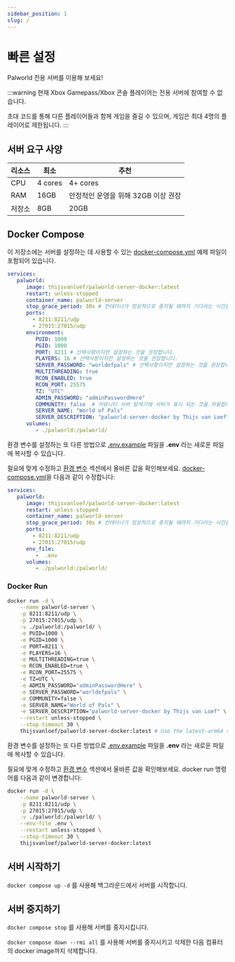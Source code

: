 ```yaml
---
sidebar_position: 1
slug: /
---
```


# 빠른 설정

Palworld 전용 서버를 이용해 보세요!

:::warning
현재 Xbox Gamepass/Xbox 콘솔 플레이어는 전용 서버에 참여할 수 없습니다.

초대 코드를 통해 다른 플레이어들과 함께 게임을 즐길 수 있으며, 게임은 최대 4명의 플레이어로 제한됩니다.
:::

## 서버 요구 사양

| 리소스 | 최소    | 추천                                |
| ------ | ------- | ----------------------------------- |
| CPU    | 4 cores | 4+ cores                            |
| RAM    | 16GB    | 안정적인 운영을 위해 32GB 이상 권장 |
| 저장소 | 8GB     | 20GB                                |

## Docker Compose

이 저장소에는 서버를 설정하는 데 사용할 수 있는
[docker-compose.yml](https://github.com/thijsvanloef/palworld-server-docker/blob/main/docker-compose.yml) 예제 파일이 포함되어 있습니다.

```yml
services:
   palworld:
      image: thijsvanloef/palworld-server-docker:latest
      restart: unless-stopped
      container_name: palworld-server
      stop_grace_period: 30s # 컨테이너가 정상적으로 중지될 때까지 기다리는 시간을 설정합니다.
      ports:
        - 8211:8211/udp
        - 27015:27015/udp
      environment:
         PUID: 1000
         PGID: 1000
         PORT: 8211 # 선택사항이지만 설정하는 것을 권장합니다.
         PLAYERS: 16 # 선택사항이지만 설정하는 것을 권장합니다.
         SERVER_PASSWORD: "worldofpals" # 선택사항이지만 설정하는 것을 권장합니다.
         MULTITHREADING: true
         RCON_ENABLED: true
         RCON_PORT: 25575
         TZ: "UTC"
         ADMIN_PASSWORD: "adminPasswordHere"
         COMMUNITY: false  # 커뮤니티 서버 탐색기에 서버가 표시 되는 것을 허용합니다 (SERVER_PASSWORD 와 함께 사용하는 것을 권장합니다)
         SERVER_NAME: "World of Pals"
         SERVER_DESCRIPTION: "palworld-server-docker by Thijs van Loef"
      volumes:
         - ./palworld:/palworld/
```
<!-- markdownlint-disable-next-line -->
환경 변수를 설정하는 또 다른 방법으로 [.env.example](https://github.com/thijsvanloef/palworld-server-docker/blob/main/.env.example) 파일을 **.env** 라는 새로운 파일에 복사할 수 있습니다.
<!-- markdownlint-disable-next-line -->
필요에 맞게 수정하고 [환경 변수](https://palworld-server-docker.loef.dev/getting-started/configuration/server-settings#environment-variables) 섹션에서 올바른 값을 확인해보세요. [docker-compose.yml](https://github.com/thijsvanloef/palworld-server-docker/blob/main/docker-compose.yml)을 다음과 같이 수정합니다:

```yml
services:
   palworld:
      image: thijsvanloef/palworld-server-docker:latest 
      restart: unless-stopped
      container_name: palworld-server
      stop_grace_period: 30s # 컨테이너가 정상적으로 중지될 때까지 기다리는 시간을 설정합니다.
      ports:
        - 8211:8211/udp
        - 27015:27015/udp
      env_file:
         -  .env
      volumes:
         - ./palworld:/palworld/
```

### Docker Run

```bash
docker run -d \
    --name palworld-server \
    -p 8211:8211/udp \
    -p 27015:27015/udp \
    -v ./palworld:/palworld/ \
    -e PUID=1000 \
    -e PGID=1000 \
    -e PORT=8211 \
    -e PLAYERS=16 \
    -e MULTITHREADING=true \
    -e RCON_ENABLED=true \
    -e RCON_PORT=25575 \
    -e TZ=UTC \
    -e ADMIN_PASSWORD="adminPasswordHere" \
    -e SERVER_PASSWORD="worldofpals" \
    -e COMMUNITY=false \
    -e SERVER_NAME="World of Pals" \
    -e SERVER_DESCRIPTION="palworld-server-docker by Thijs van Loef" \
    --restart unless-stopped \
    --stop-timeout 30 \
    thijsvanloef/palworld-server-docker:latest # Use the latest-arm64 tag for arm64 hosts
```
<!-- markdownlint-disable-next-line -->
환경 변수를 설정하는 또 다른 방법으로 [.env.example](https://github.com/thijsvanloef/palworld-server-docker/blob/main/.env.example) 파일을 **.env** 라는 새로운 파일에 복사할 수 있습니다.
<!-- markdownlint-disable-next-line -->
필요에 맞게 수정하고 [환경 변수](https://palworld-server-docker.loef.dev/getting-started/configuration/server-settings#environment-variables) 섹션에서 올바른 값을 확인해보세요. docker run 명령어를 다음과 같이 변경합니다:

```bash
docker run -d \
    --name palworld-server \
    -p 8211:8211/udp \
    -p 27015:27015/udp \
    -v ./palworld:/palworld/ \
    --env-file .env \
    --restart unless-stopped \
    --stop-timeout 30 \
    thijsvanloef/palworld-server-docker:latest 
```

## 서버 시작하기

`docker compose up -d` 를 사용해 백그라운드에서 서버를 시작합니다.

## 서버 중지하기

`docker compose stop` 를 사용해 서버를 중지시킵니다.

`docker compose down --rmi all` 를 사용해 서버를 중지시키고 삭제한 다음 컴퓨터의 docker image까지 삭제합니다.
